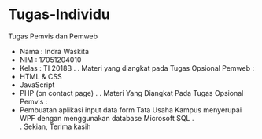 # Tugas-Individu
Tugas Pemvis dan Pemweb

- Nama  : Indra Waskita
- NIM   : 17051204010
- Kelas : TI 2018B
.
.
Materi yang diangkat pada
Tugas Opsional Pemweb :
- HTML & CSS
- JavaScript
- PHP (on contact page)
.
.
Materi Yang Diangkat Pada
Tugas Opsional Pemvis : 
- Pembuatan aplikasi input data form Tata Usaha Kampus 
  menyerupai WPF dengan menggunakan database Microsoft SQL
.  
.
Sekian, Terima kasih 
